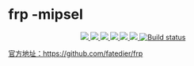 # frp -mipsel
<p align="center">
<a href="https://github.com/lmq8267/frp/releases"><img src="https://img.shields.io/github/downloads/lmq8267/frp/total">
<a href="https://github.com/lmq8267/frp/graphs/contributors"><img src="https://img.shields.io/github/contributors-anon/lmq8267/frp">
<a href="https://github.com/lmq8267/frp/releases/"><img src="https://img.shields.io/github/release/lmq8267/frp">
<a href="https://github.com/lmq8267/frp/issues"><img src="https://img.shields.io/github/issues-raw/lmq8267/frp">
<a href="https://github.com/lmq8267/frp/discussions"><img src="https://img.shields.io/github/discussions/lmq8267/frp">
<a href="GitHub repo size"><img src="https://img.shields.io/github/repo-size/lmq8267/frp?color=red&style=flat-square">
<a href="https://github.com/lmq8267/frp/actions?query=workflow%3ABuild"><img src="https://img.shields.io/github/actions/workflow/status/lmq8267/frp/frp.yml?branch=main" alt="Build status">
</p>

官方地址：https://github.com/fatedier/frp
